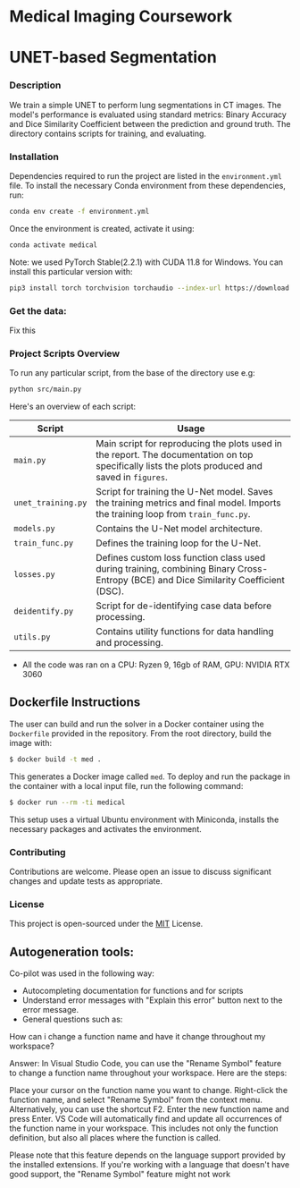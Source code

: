 # Medical Imaging Coursework
# UNET-based Segmentation


### Description
We  train a simple UNET to perform lung segmentations in CT images. The model's performance is evaluated using standard metrics: Binary Accuracy and Dice Similarity Coefficient between the prediction and ground truth. The directory contains scripts for training, and evaluating.



### Installation
Dependencies required to run the project are listed in the `environment.yml` file. To install the necessary Conda environment from these dependencies, run:
```bash
conda env create -f environment.yml
```

Once the environment is created, activate it using:

```bash
conda activate medical
```

Note: we used PyTorch Stable(2.2.1) with CUDA 11.8 for Windows. You can install this particular version with:

```bash
pip3 install torch torchvision torchaudio --index-url https://download.pytorch.org/whl/cu118
```

### Get the data:
Fix this

### Project Scripts Overview
To run any particular script, from the base of the directory use e.g:

```bash
python src/main.py
```

Here's an overview of each script:

| Script                    | Usage                                                                                           |
|---------------------------|-------------------------------------------------------------------------------------------------|
| `main.py`                 | Main script for reproducing the plots used in the report. The documentation on top specifically lists the plots produced and saved in `figures`. |
| `unet_training.py`        | Script for training the U-Net model. Saves the training metrics and final model. Imports the training loop from `train_func.py`. |
| `models.py`               | Contains the U-Net model architecture.                                                          |
| `train_func.py`           | Defines the training loop for the U-Net.                                                        |
| `losses.py`               | Defines custom loss function class used during training, combining Binary Cross-Entropy (BCE) and Dice Similarity Coefficient (DSC). |
| `deidentify.py`           | Script for de-identifying case data before processing.                                          |
| `utils.py`                | Contains utility functions for data handling and processing.                                    |




- All the code was ran on a CPU: Ryzen 9, 16gb of RAM, GPU: NVIDIA RTX 3060


## Dockerfile Instructions
The user can build and run the solver in a Docker container using the `Dockerfile` provided in the repository. From the root directory, build the image with:

```bash
$ docker build -t med .
```

This generates a Docker image called `med`. To deploy and run the package in the container with a local input file, run the following command:

```bash
$ docker run --rm -ti medical
```

This setup uses a virtual Ubuntu environment with Miniconda, installs the necessary packages and activates the environment. 




### Contributing

Contributions are welcome. Please open an issue to discuss significant changes and update tests as appropriate.

### License
This project is open-sourced under the [MIT](https://choosealicense.com/licenses/mit/) License.

## Autogeneration tools:
Co-pilot was used in the following way:
- Autocompleting documentation for functions and for scripts
- Understand error messages with "Explain this error" button next to the error message.
- General questions such as:

How can i change a function name and have it change throughout my workspace?  

Answer: In Visual Studio Code, you can use the "Rename Symbol" feature to change a function name throughout your workspace. Here are the steps:

Place your cursor on the function name you want to change.
Right-click the function name, and select "Rename Symbol" from the context menu. Alternatively, you can use the shortcut F2.
Enter the new function name and press Enter.
VS Code will automatically find and update all occurrences of the function name in your workspace. This includes not only the function definition, but also all places where the function is called.

Please note that this feature depends on the language support provided by the installed extensions. If you're working with a language that doesn't have good support, the "Rename Symbol" feature might not work
